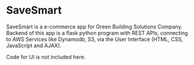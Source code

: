# SaveSmart
SaveSmart is a e-commerce app for Green Building Solutions Company. Backend of this app is a flask python program with REST APIs, connecting to AWS Services like Dynamodb, S3, via the User Interface (HTML, CSS, JavaScript and AJAX).

Code for UI is not included here.
